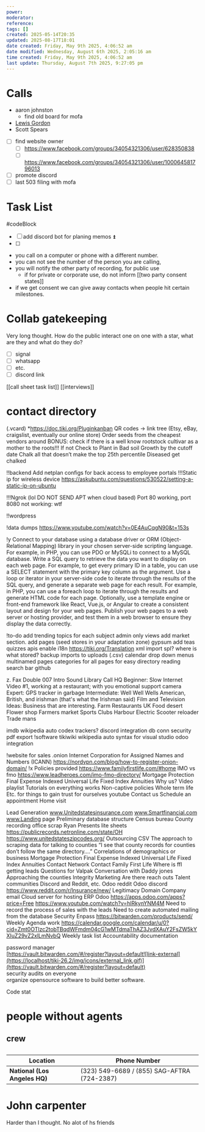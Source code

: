 ```yaml
---
power: 
moderator: 
reference: 
tags: []
created: 2025-05-14T20:35
updated: 2025-08-17T18:01
date created: Friday, May 9th 2025, 4:06:52 am
date modified: Wednesday, August 6th 2025, 2:05:16 am
time created: Friday, May 9th 2025, 4:06:52 am
last update: Thursday, August 7th 2025, 9:27:05 pm
---
```

# Calls
- aaron johnston
	- find old board for mofa
- [Lewis Gordon](https://www.facebook.com/groups/34054321306/user/699302937/?__cft__[0]=AZVwcm_I66aWTlPOZROztWtSoDOkNeac2l28nG8jIfC9lti_knULVHdBe6XQSfGShN7ERU8xyixdXCYiI7THeMABcg_YD65WHx5XEw0zHCu_ohyGm6QmEe05L_qVJJvYgCsMA2Mn_CRm10OORZ12Inix&__tn__=R]-R)
- Scott Spears
- [ ] find website owner
	- [ ] https://www.facebook.com/groups/34054321306/user/628350838
	- [ ] https://www.facebook.com/groups/34054321306/user/100064581796013
- [ ] promote discord
- [ ] last 503 filing with mofa

# 
# Task List
#codeBlock 
- [ ] add discord bot for planing memos ⏫ 
- [ ] 

- you call on a computer or phone with a different number.
- you can not see the number of the person you are calling,
- you will notify the other party of recording, for public use
	- if for private or corporate use, do not inform [[two party consent states]]
-  if we get consent we can give away contacts when people hit certain milestones.

# Collab gatekeeping
Very long thought.  How do the public interact one on one with a star, what are they and what do they do?

- [ ] signal
- [ ] whatsapp
- [ ] etc.
- [ ] discord link

[[call sheet task list]]
[[interviews]]

# contact directory
(.vcard)
*https://doc.tiki.org/Pluginkanban
QR codes -> link tree (Etsy, eBay, craigslist, eventually our online store)
Order seeds from the cheapest vendors around
BONUS: check if there is a well know rootstock cultivar as a mother to the roots!!!
If not Check to 
Plant in Bad soil
Growth by the cutoff date
Chalk all that doesn’t make the top 25th percentile
Diseased get chalked

!!backend
Add netplan configs for back access to employee portals
!!!Static ip for wireless device
https://askubuntu.com/questions/530522/setting-a-static-ip-on-ubuntu

!!!Ngrok 
(lol DO NOT SEND APT when cloud based)
Port 80 working, port 8080 not working: wtf

!!wordpress

!data dumps
https://www.youtube.com/watch?v=0E4AuCqgN90&t=153s


!y
Connect to your database using a database driver or ORM (Object-Relational Mapping) library in your chosen server-side scripting language. For example, in PHP, you can use PDO or MySQLi to connect to a MySQL database.
Write a SQL query to retrieve the data you want to display on each web page. For example, to get every primary ID in a table, you can use a SELECT statement with the primary key column as the argument.
Use a loop or iterator in your server-side code to iterate through the results of the SQL query, and generate a separate web page for each result. For example, in PHP, you can use a foreach loop to iterate through the results and generate HTML code for each page.
Optionally, use a template engine or front-end framework like React, Vue.js, or Angular to create a consistent layout and design for your web pages.
Publish your web pages to a web server or hosting provider, and test them in a web browser to ensure they display the data correctly.

!to-do
add trending topics for each subject
admin only views
add market section.
add pages (seed stores in your adaptation zone)
gypsum
add teas
quizzes
apis
enable i18n https://tiki.org/Translation
xml import
spl?
where is what stored?
backup
imports to uploads (.csv)
calendar
drop down menus
multinamed pages
categories for all pages for easy directory reading
search bar
github

z.
Fax
Double 007 Intro
Sound Library
Call HQ
Beginner: Slow Internet
Video #1, working at a restaurant; with you emotional support camera
Expert:  GPS tracker in garbage
Intermediate: Well Well Wells
American, British, and irishman (that's what the Irishman said)
Film and Television
Ideas: Business that are interesting.
Farm 
Restaurants
UK Food desert
Flower shop
Farmers market
Sports
Clubs
Harbour
Electric Scooter reloader
Trade mans

imdb
wikipedia auto codex
trackers?
discord integration
db conn
security
pdf export
!software
tikiwiki wikipedia auto syntax for visual studio
odoo integration

!website for sales
.onion
Internet Corporation for Assigned Names and Numbers (ICANN)
https://nordvpn.com/blog/how-to-register-onion-domain/
!x
Policies provided
https://www.familyfirstlife.com/#home
IMO vs fmo
https://www.leadheroes.com/imo-fmo-directory/
Mortgage Protection
Final Expense
Indexed Universal Life
Fixed Index Annuities
Why us?
Video playlist Tutorials on everything works
Non-captive policies
Whole term life
Etc. for things to gain trust for ourselves
youtube
Contact us
Schedule an appointment
Home visit

Lead Generation
www.Unitedstatesinsurance.com
www.Smartfinancial.com
www.Landing page
Preliminary database structure
Census bureau
County recording office scrap
Ryan Presents lite sheets
https://publicrecords.netronline.com/state/OH
https://www.unitedstateszipcodes.org/
Outsourcing CSV
The approach to scraping data for talking to counties
“I see that county records for counties don’t follow the same directory….”
Correlations of demographics or business
Mortgage Protection
Final Expense
Indexed Universal Life
Fixed Index Annuities
Contact Network
Contact Family First Life
Where is ffl getting leads
Questions for Valpak
Conversation with Daddy jones
Approaching the counties
Integrity Marketing
Are there reach outs
Talent communities
Discord and Reddit, etc.
Odoo reddit
Odoo discord
https://www.reddit.com/r/Insurance/new/
Legitimacy
Domain
Company email
Cloud server for hosting
ERP
Odoo
https://apps.odoo.com/apps?price=Free
https://www.youtube.com/watch?v=hlRkynYNM4M
Need to record the process of sales with the leads
Need to create automated mailing from the database
Security
Enpass
https://bitwarden.com/products/send/
Weekly Agenda work
https://calendar.google.com/calendar/u/0?cid=Zmt0OTlzc2tobTBqdWFmdm04cG1wMTdmaThAZ3JvdXAuY2FsZW5kYXIuZ29vZ2xlLmNvbQ
Weekly task list
Accountability
documentation

password manager  
[https://vault.bitwarden.com/#/register?layout=default![link-external](https://localhost/tiki-26.2/img/icons/external_link.gif)](https://vault.bitwarden.com/#/register?layout=default)  
security audits on everyone  
organize opensource software to build better software.

Code stat

# people without agents
## crew
## 

|Location|Phone Number|
|---|---|
|**National (Los Angeles HQ)**|(323) 549-6689 / (855) SAG-AFTRA (724-2387)[](https://www.sagaftra.org/contact-us)|


# John carpenter
Harder than I thought.  No alot of hs friends

